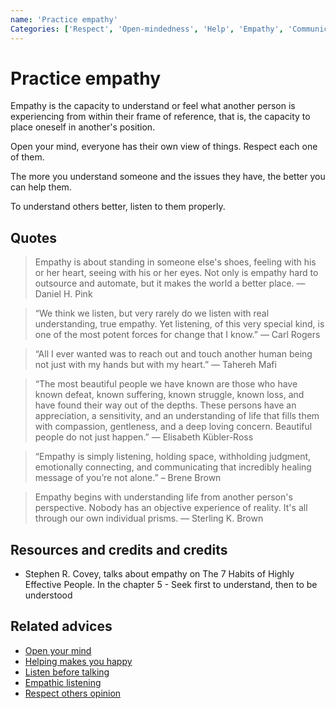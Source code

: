 ```yaml
---
name: 'Practice empathy'
Categories: ['Respect', 'Open-mindedness', 'Help', 'Empathy', 'Communication']
---
```

# Practice empathy

Empathy is the capacity to understand or feel what another person is experiencing from within their frame of reference, that is, the capacity to place oneself in another's position.

Open your mind, everyone has their own view of things. Respect each one of them.

The more you understand someone and the issues they have, the better you can help them.

To understand others better, listen to them properly.

## Quotes

> Empathy is about standing in someone else's shoes, feeling with his or her heart, seeing with his or her eyes. Not only is empathy hard to outsource and automate, but it makes the world a better place. ― Daniel H. Pink

> “We think we listen, but very rarely do we listen with real understanding, true empathy. Yet listening, of this very special kind, is one of the most potent forces for change that I know.” ―  Carl Rogers

> “All I ever wanted was to reach out and touch another human being not just with my hands but with my heart.” ― Tahereh Mafi

> “The most beautiful people we have known are those who have known defeat, known suffering, known struggle, known loss, and have found their way out of the depths. These persons have an appreciation, a sensitivity, and an understanding of life that fills them with compassion, gentleness, and a deep loving concern. Beautiful people do not just happen.” ― Elisabeth Kübler-Ross

> “Empathy is simply listening, holding space, withholding judgment, emotionally connecting, and communicating that incredibly healing message of you’re not alone.” – Brene Brown

> Empathy begins with understanding life from another person's perspective. Nobody has an objective experience of reality. It's all through our own individual prisms. ― Sterling K. Brown

## Resources and credits and credits

- Stephen R. Covey, talks about empathy on The 7 Habits of Highly Effective People. In the chapter 5 - Seek first to understand, then to be understood

## Related advices

- [Open your mind](../Open%20your%20mind/index.md)
- [Helping makes you happy](../Helping%20makes%20you%20happy/index.md) 
- [Listen before talking](../Listen%20before%20talking/index.md)
- [Empathic listening](../Empathic%20listening/index.md)
- [Respect others opinion](../Respect%20others%20opinion/index.md)